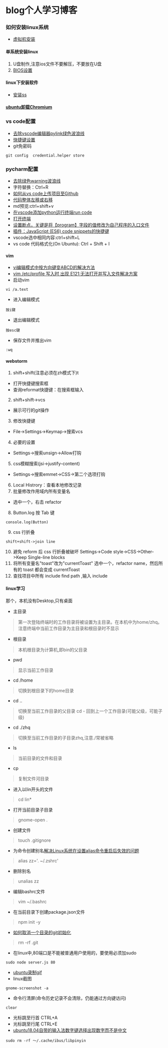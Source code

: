# blog个人学习博客
### 如何安装linux系统
* [虚拟机安装](https://xiedaimala.com/tasks/11ad5683-7e18-4883-879d-8425e6a6ceb7video_tutorials/7e65ef68-50e1-49a8-9c44-7f9b2772d0ae)
#### 单系统安装linux
1. U盘制作,注意ios文件不要解压，不要放在U盘
2. [BIOS设置](https://ywnz.com/linuxjc/3803.html)
#### linux下安装软件
* [安装ss](https://github.com/Shadowsocks-Wiki/shadowsocks/blob/master/6-linux-setup-guide-cn.md)

#### [ubuntu卸载Chromium](https://www.jianshu.com/p/3d4c4d415442)


### vs code配置
* [去除vscode编辑器pylink绿色波浪线](https://www.jianshu.com/p/6a125a2ae7f2)
* [快捷键设置](https://jingyan.baidu.com/article/9faa7231ef1383473c28cb12.html)
* git免密码
```
git config  credential.helper store     
```
### pycharm配置
* [去除绿色warning波浪线](https://blog.csdn.net/xiemanr/article/details/72583718)
* 字符替换：Ctrl+R
* [如何从vs code上传项目至Github](https://www.jianshu.com/p/154322554d9d)
* [代码整体左移或右移](https://blog.csdn.net/yihaizhiyan/article/details/39529659)
* md预览:ctrl+shift+v
* [在vscode添加python运行终端run code](https://blog.csdn.net/qq_36770306/article/details/83782451)
* [打开终端](https://blog.csdn.net/MengRui2333/article/details/82707948)
* [设置断点，关键是将【program】字段的值修改为自己程序的入口文件](https://www.jianshu.com/p/dfa9595d74bf)
* [插件：JavaScript (ES6) code snippets的快捷键](https://www.jianshu.com/p/c56ea43b2b34)
* vscode选中相同内容:ctrl+shift+L
* vs code 代码格式化(On Ubuntu): Ctrl + Shift + I

#### vim
* [vi编辑模式中按方向键变ABCD的解决方法](https://blog.csdn.net/leem1986/article/details/80100804)
* [vim /etc/profile 写入时 出现 E121:无法打开并写入文件解决方案](https://blog.csdn.net/cuiyaoqiang/article/details/78967694)
* 启动vim
```
vi /a.text
```
* 进入编辑模式
```
按i键
```
* 退出编辑模式
```
按esc键
```
* 保存文件并推出vim
```
:wq
```

#### webstorm
1. shift+shift(注意必须在zh模式下)t
  * 打开快捷键搜索框
  * 查询reformat快捷键：在搜索框输入
2. shift+shift->vcs
  * 展示可行的git操作
3. 修改快捷键
  * File->Settings->Keymap->搜索vcs  
4. 必要的设置
 * Settings->搜索unsign->Allow打钩
5. css模糊搜索(jsi->justify-content)
 * Settings->搜索emmet->CSS->第二个选项打钩
6. Local Histrory：查看本地修改记录
7. 批量修改作用域内所有变量名
 * 选中一个，右击 refactor
8. Button.log 按 Tab 键
```
console.log(Button)
```
9. css 行折叠
```
shift+shift->join line
```
10. 避免 reform 后 css 行折叠被破坏
Settings->Code style->CSS->Other->Keep Single-line blocks
11. 将所有变量名"toast"改为"currentToast" 
选中一个，refactor name，然后所有的 toast 都会变成 currentToast
12. 查找项目中所有 include
find path ,输入 include


#### linux学习
那个，本机没有Desktop,只有桌面
* 主目录
> 第一次登陆终端时的工作目录将被设置为主目录。在本机中为home/zhq。注意终端中当前工作目录为主目录和根目录时不显示
* 根目录
> 本机根目录为计算机,即bin的父目录
* pwd
> 显示当前工作目录
* cd /home
> 切换到根目录下的home目录
* cd ..
> 切换至当前工作目录的父目录
cd -
> 回到上一个工作目录(可能父级，可能子级)
* cd ./zhq
> 切换至当前工作目录的子目录zhq,注意./常被省略
* ls
> 当前目录的文件和目录
* cp
> 复制文件河目录
* 进入以lin开头的文件
> cd lin*
* 打开当前目录子目录
> gnome-open .
* 创建文件
> touch .gitignore
* 为命令创建别名[解决Linux系统在设置alias命令重启后失效的问题](https://blog.csdn.net/qianfu111/article/details/45221131)
> alias zz='. ~/.zshrc'
* 删除别名
> unalias zz
* 编辑bashrc文件
> vim ~/.bashrc
* 在当前目录下创建package.json文件
> npm init -y
* [如何取消一个目录的git初始化](https://segmentfault.com/q/1010000006717152)
> rm -rf .git
* 在linux中,80端口是不能被普通用户使用的，要使用必须加sudo
```
sudo node server.js 80
```
* [ubuntu录制gif](https://jingyan.baidu.com/article/15622f24239a43fdfcbea53e.html)
* linux截图
```
gnome-screenshot -a
```
* 命令行清屏(命令历史记录不会清除，仍能通过方向键访问) 
```
clear
```
* 光标跳至行首
CTRL+A
* 光标跳至行尾
CTRL+E
* [ubuntu18.04自带的输入法数字键选择出现数字而不是中文](https://blog.csdn.net/weixin_43377336/article/details/83017857)
```
sudo rm -rf ～/.cache/ibus/libpinyin
```


